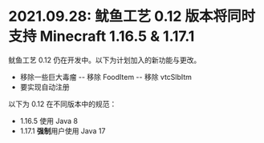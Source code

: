 # 2021.09.28: 鱿鱼工艺 0.12 版本将同时支持 Minecraft 1.16.5 & 1.17.1

鱿鱼工艺 0.12 仍在开发中。以下为计划加入的新功能与更改。  
- 移除一些巨大毒瘤
-- 移除 FoodItem
-- 移除 vtcSlbItm
- 要实现自动注册

以下为 0.12 在不同版本中的规范：

- 1.16.5 使用 Java 8
- 1.17.1 **强制**用户使用 Java 17
